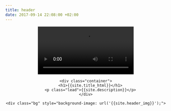 ```yaml
---
title: header
date: 2017-09-14 22:08:00 +02:00
---
```


<header id="about">
    <video src="{{site.header_video}}" loop autoplay></video>

    <div class="container">
        <h1>{{site.title_html}}</h1>
        <p class="lead">{{site.description}}</p>
    </div>

    <div class="bg" style="background-image: url('{{site.header_img}}');">
</header>